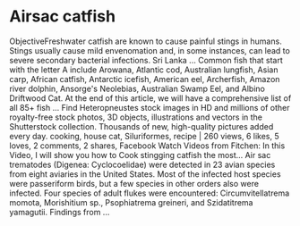 # Airsac catfish
ObjectiveFreshwater catfish are known to cause painful stings in humans. Stings usually cause mild envenomation and, in some instances, can lead to severe secondary bacterial infections. Sri Lanka ... Common fish that start with the letter A include Arowana, Atlantic cod, Australian lungfish, Asian carp, African catfish, Antarctic icefish, American eel, Archerfish, Amazon river dolphin, Ansorge's Neolebias, Australian Swamp Eel, and Albino Driftwood Cat. At the end of this article, we will have a comprehensive list of all 85+ fish ... Find Heteropneustes stock images in HD and millions of other royalty-free stock photos, 3D objects, illustrations and vectors in the Shutterstock collection. Thousands of new, high-quality pictures added every day. cooking, house cat, Siluriformes, recipe | 260 views, 6 likes, 5 loves, 2 comments, 2 shares, Facebook Watch Videos from Fitchen: In this Video, I will show you how to Cook stingging catfish the most... Air sac trematodes (Digenea: Cyclocoelidae) were detected in 23 avian species from eight aviaries in the United States. Most of the infected host species were passeriform birds, but a few species in other orders also were infected. Four species of adult flukes were encountered: Circumvitellatrema momota, Morishitium sp., Psophiatrema greineri, and Szidatitrema yamagutii. Findings from ...